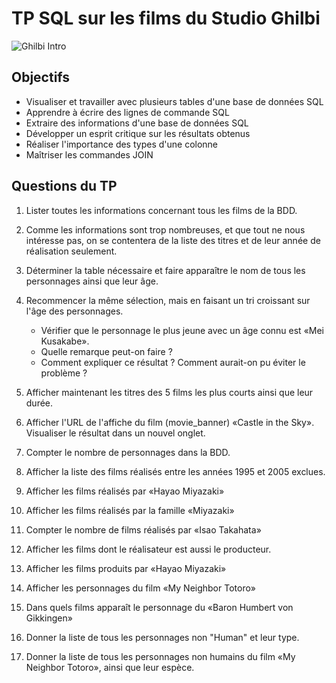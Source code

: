 # TP SQL sur les films du Studio Ghilbi


![Ghilbi Intro](../images/ghilbi.png)


## Objectifs 
- Visualiser et travailler avec plusieurs tables d'une base de données SQL
- Apprendre à écrire des lignes de commande SQL
- Extraire des informations d'une base de données SQL
- Développer un esprit critique sur les résultats obtenus
- Réaliser l'importance des types d'une colonne
- Maîtriser les commandes JOIN


## Questions du TP 

1. Lister toutes les informations concernant tous les films de la BDD.

2. Comme les informations sont trop nombreuses, et que tout ne nous intéresse pas, on se contentera de la liste des titres et de leur année de réalisation seulement.

3. Déterminer la table nécessaire et faire apparaître le nom de tous les personnages ainsi que leur âge.

4. Recommencer la même sélection, mais en faisant un tri croissant sur l'âge des personnages.

    - Vérifier que le personnage le plus jeune avec un âge connu est «Mei Kusakabe».
    - Quelle remarque peut-on faire ? 
    - Comment expliquer ce résultat ? Comment aurait-on pu éviter le problème ?

5. Afficher maintenant les titres des 5 films les plus courts ainsi que leur durée.

6. Afficher l'URL de l'affiche du film (movie_banner) «Castle in the Sky». Visualiser le résultat dans un nouvel onglet.

7. Compter le nombre de personnages dans la BDD.

8. Afficher la liste des films réalisés entre les années 1995 et 2005 exclues.

9. Afficher les films réalisés par «Hayao Miyazaki»

10. Afficher les films réalisés par la famille «Miyazaki»

11. Compter le nombre de films réalisés par «Isao Takahata»

12. Afficher les films dont le réalisateur est aussi le producteur.

13. Afficher les films produits par «Hayao Miyazaki»

14. Afficher les personnages du film «My Neighbor Totoro»

15. Dans quels films apparaît le personnage du «Baron Humbert von Gikkingen»

16. Donner la liste de tous les personnages non "Human" et leur type.

17. Donner la liste de tous les personnages non humains du film «My Neighbor Totoro», ainsi que leur espèce.